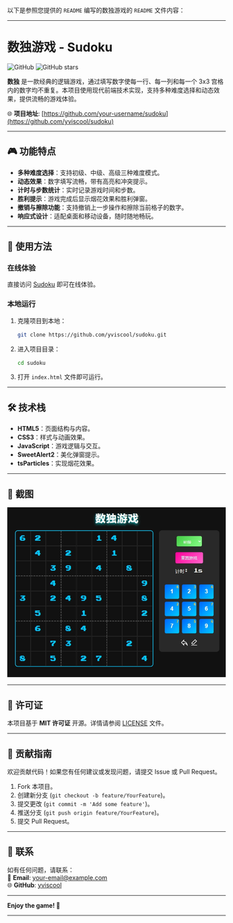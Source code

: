 以下是参照您提供的 `README` 编写的数独游戏的 `README` 文件内容：

---

# 数独游戏 - Sudoku

![GitHub](https://img.shields.io/badge/license-MIT-blue) ![GitHub stars](https://img.shields.io/github/stars/yviscool/Sudoku?style=social)

**数独** 是一款经典的逻辑游戏，通过填写数字使每一行、每一列和每一个 3x3 宫格内的数字均不重复。本项目使用现代前端技术实现，支持多种难度选择和动态效果，提供流畅的游戏体验。

🌐 **项目地址**: [https://github.com/your-username/sudoku](https://github.com/yviscool/sudoku)

---

## 🎮 功能特点

- **多种难度选择**：支持初级、中级、高级三种难度模式。
- **动态效果**：数字填写流畅，带有高亮和冲突提示。
- **计时与步数统计**：实时记录游戏时间和步数。
- **胜利提示**：游戏完成后显示烟花效果和胜利弹窗。
- **撤销与擦除功能**：支持撤销上一步操作和擦除当前格子的数字。
- **响应式设计**：适配桌面和移动设备，随时随地畅玩。

---

## 🚀 使用方法

### 在线体验
直接访问 [Sudoku](https://your-sudoku-app.vercel.app/) 即可在线体验。

### 本地运行
1. 克隆项目到本地：
   ```bash
   git clone https://github.com/yviscool/sudoku.git
   ```
2. 进入项目目录：
   ```bash
   cd sudoku
   ```
3. 打开 `index.html` 文件即可运行。

---

## 🛠️ 技术栈

- **HTML5**：页面结构与内容。
- **CSS3**：样式与动画效果。
- **JavaScript**：游戏逻辑与交互。
- **SweetAlert2**：美化弹窗提示。
- **tsParticles**：实现烟花效果。

---

## 📸 截图

![游戏界面](screenshot.png)

---

## 📜 许可证

本项目基于 **MIT 许可证** 开源。详情请参阅 [LICENSE](LICENSE) 文件。

---

## 🤝 贡献指南

欢迎贡献代码！如果您有任何建议或发现问题，请提交 Issue 或 Pull Request。

1. Fork 本项目。
2. 创建新分支 (`git checkout -b feature/YourFeature`)。
3. 提交更改 (`git commit -m 'Add some feature'`)。
4. 推送分支 (`git push origin feature/YourFeature`)。
5. 提交 Pull Request。

---

## 📧 联系

如有任何问题，请联系：  
📩 **Email**: [your-email@example.com](mailto:your-email@example.com)  
🌐 **GitHub**: [yviscool](https://github.com/yviscool)

---

**Enjoy the game! 🎉**

---
